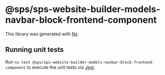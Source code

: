 # @sps/sps-website-builder-models-navbar-block-frontend-component

This library was generated with [Nx](https://nx.dev).

## Running unit tests

Run `nx test @sps/sps-website-builder-models-navbar-block-frontend-component` to execute the unit tests via [Jest](https://jestjs.io).
